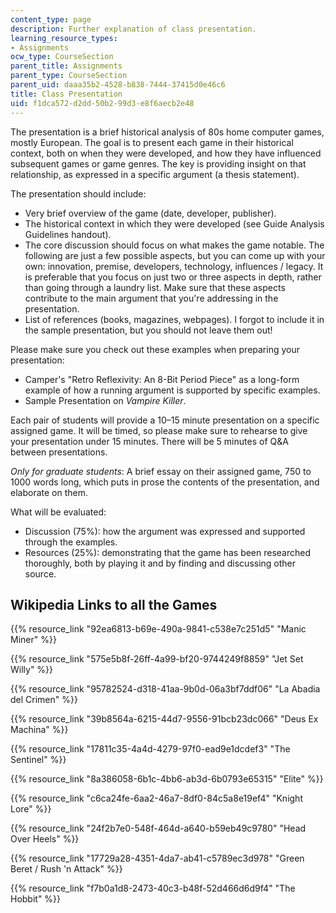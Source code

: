 ```yaml
---
content_type: page
description: Further explanation of class presentation.
learning_resource_types:
- Assignments
ocw_type: CourseSection
parent_title: Assignments
parent_type: CourseSection
parent_uid: daaa35b2-4528-b838-7444-37415d0e46c6
title: Class Presentation
uid: f1dca572-d2dd-50b2-99d3-e8f6aecb2e48
---
```


The presentation is a brief historical analysis of 80s home computer games, mostly European. The goal is to present each game in their historical context, both on when they were developed, and how they have influenced subsequent games or game genres. The key is providing insight on that relationship, as expressed in a specific argument (a thesis statement).

The presentation should include:

*   Very brief overview of the game (date, developer, publisher).
*   The historical context in which they were developed (see Guide Analysis Guidelines handout).
*   The core discussion should focus on what makes the game notable. The following are just a few possible aspects, but you can come up with your own: innovation, premise, developers, technology, influences / legacy. It is preferable that you focus on just two or three aspects in depth, rather than going through a laundry list. Make sure that these aspects contribute to the main argument that you're addressing in the presentation.
*   List of references (books, magazines, webpages). I forgot to include it in the sample presentation, but you should not leave them out!

Please make sure you check out these examples when preparing your presentation:

*   Camper's "Retro Reflexivity: An 8-Bit Period Piece" as a long-form example of how a running argument is supported by specific examples.
*   Sample Presentation on _Vampire Killer_.

Each pair of students will provide a 10–15 minute presentation on a specific assigned game. It will be timed, so please make sure to rehearse to give your presentation under 15 minutes. There will be 5 minutes of Q&A between presentations.

_Only for graduate students_: A brief essay on their assigned game, 750 to 1000 words long, which puts in prose the contents of the presentation, and elaborate on them.

What will be evaluated:

*   Discussion (75%): how the argument was expressed and supported through the examples.
*   Resources (25%): demonstrating that the game has been researched thoroughly, both by playing it and by finding and discussing other source.

Wikipedia Links to all the Games
--------------------------------

{{% resource_link "92ea6813-b69e-490a-9841-c538e7c251d5" "Manic Miner" %}}

{{% resource_link "575e5b8f-26ff-4a99-bf20-9744249f8859" "Jet Set Willy" %}}

{{% resource_link "95782524-d318-41aa-9b0d-06a3bf7ddf06" "La Abadia del Crimen" %}}

{{% resource_link "39b8564a-6215-44d7-9556-91bcb23dc066" "Deus Ex Machina" %}}

{{% resource_link "17811c35-4a4d-4279-97f0-ead9e1dcdef3" "The Sentinel" %}}

{{% resource_link "8a386058-6b1c-4bb6-ab3d-6b0793e65315" "Elite" %}}

{{% resource_link "c6ca24fe-6aa2-46a7-8df0-84c5a8e19ef4" "Knight Lore" %}}

{{% resource_link "24f2b7e0-548f-464d-a640-b59eb49c9780" "Head Over Heels" %}}

{{% resource_link "17729a28-4351-4da7-ab41-c5789ec3d978" "Green Beret / Rush 'n Attack" %}}

{{% resource_link "f7b0a1d8-2473-40c3-b48f-52d466d6d9f4" "The Hobbit" %}}